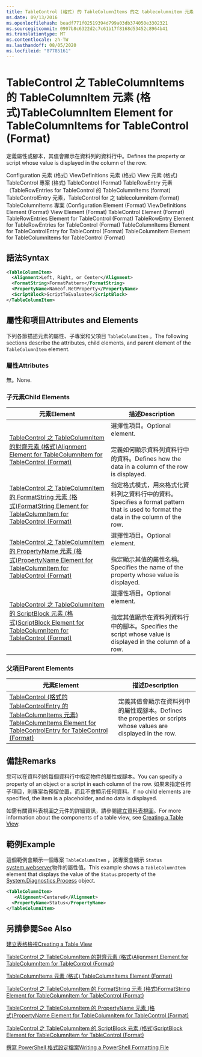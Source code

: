 ```yaml
---
title: TableControl (格式) 的 TableColumnItems 的之 tablecolumnitem 元素 |Microsoft Docs
ms.date: 09/13/2016
ms.openlocfilehash: beadf771f02519394d799a03db374050e3302321
ms.sourcegitcommit: 0907b8c6322d2c7c61b17f8168d53452c8964b41
ms.translationtype: MT
ms.contentlocale: zh-TW
ms.lasthandoff: 08/05/2020
ms.locfileid: "87785161"
---
```

# <a name="tablecolumnitem-element-for-tablecolumnitems-for-tablecontrol-format"></a><span data-ttu-id="83453-102">TableControl 之 TableColumnItems 的 TableColumnItem 元素 (格式)</span><span class="sxs-lookup"><span data-stu-id="83453-102">TableColumnItem Element for TableColumnItems for TableControl (Format)</span></span>

<span data-ttu-id="83453-103">定義屬性或腳本，其值會顯示在資料列的資料行中。</span><span class="sxs-lookup"><span data-stu-id="83453-103">Defines the property or script whose value is displayed in the column of the row.</span></span>

<span data-ttu-id="83453-104">Configuration 元素 (格式) ViewDefinitions 元素 (格式) View 元素 (格式) TableControl 專案 (格式) TableControl (Format) TableRowEntry 元素（TableRowEntries for TableControl 的 TableColumnItems (format) TableControlEntry 元素，TableControl for 之 tablecolumnitem (format) TableColumnItems 專案 (</span><span class="sxs-lookup"><span data-stu-id="83453-104">Configuration Element (Format) ViewDefinitions Element (Format) View Element (Format) TableControl Element (Format) TableRowEntries Element for TableControl (Format) TableRowEntry Element for TableRowEntries for TableControl (Format) TableColumnItems Element for TableControlEntry for TableControl (Format) TableColumnItem Element for TableColumnItems for TableControl (Format)</span></span>

## <a name="syntax"></a><span data-ttu-id="83453-105">語法</span><span class="sxs-lookup"><span data-stu-id="83453-105">Syntax</span></span>

```xml
<TableColumnItem>
  <Alignment>Left, Right, or Center</Alignment>
  <FormatString>FormatPattern</FormatString>
  <PropertyName>Nameof.NetProperty</PropertyName>
  <ScriptBlock>ScriptToEvaluate</ScriptBlock>
</TableColumnItem>
```

## <a name="attributes-and-elements"></a><span data-ttu-id="83453-106">屬性和項目</span><span class="sxs-lookup"><span data-stu-id="83453-106">Attributes and Elements</span></span>

<span data-ttu-id="83453-107">下列各節描述元素的屬性、子專案和父項目 `TableColumnItem` 。</span><span class="sxs-lookup"><span data-stu-id="83453-107">The following sections describe the attributes, child elements, and parent element of the `TableColumnItem` element.</span></span>

### <a name="attributes"></a><span data-ttu-id="83453-108">屬性</span><span class="sxs-lookup"><span data-stu-id="83453-108">Attributes</span></span>

<span data-ttu-id="83453-109">無。</span><span class="sxs-lookup"><span data-stu-id="83453-109">None.</span></span>

### <a name="child-elements"></a><span data-ttu-id="83453-110">子元素</span><span class="sxs-lookup"><span data-stu-id="83453-110">Child Elements</span></span>

|<span data-ttu-id="83453-111">元素</span><span class="sxs-lookup"><span data-stu-id="83453-111">Element</span></span>|<span data-ttu-id="83453-112">描述</span><span class="sxs-lookup"><span data-stu-id="83453-112">Description</span></span>|
|-------------|-----------------|
|[<span data-ttu-id="83453-113">TableControl 之 TableColumnItem 的對齊元素 (格式)</span><span class="sxs-lookup"><span data-stu-id="83453-113">Alignment Element for TableColumnItem for TableControl (Format)</span></span>](./alignment-element-for-tablecolumnitem-for-tablecontrol-format.md)|<span data-ttu-id="83453-114">選擇性項目。</span><span class="sxs-lookup"><span data-stu-id="83453-114">Optional element.</span></span><br /><br /> <span data-ttu-id="83453-115">定義如何顯示資料列資料行中的資料。</span><span class="sxs-lookup"><span data-stu-id="83453-115">Defines how the data in a column of the row is displayed.</span></span>|
|[<span data-ttu-id="83453-116">TableControl 之 TableColumnItem 的 FormatString 元素 (格式)</span><span class="sxs-lookup"><span data-stu-id="83453-116">FormatString Element for TableColumnItem for TableControl (Format)</span></span>](./formatstring-element-for-tablecolumnitem-for-tablecontrol-format.md)|<span data-ttu-id="83453-117">指定格式模式，用來格式化資料列之資料行中的資料。</span><span class="sxs-lookup"><span data-stu-id="83453-117">Specifies a format pattern that is used to format the data in the column of the row.</span></span>|
|[<span data-ttu-id="83453-118">TableControl 之 TableColumnItem 的 PropertyName 元素 (格式)</span><span class="sxs-lookup"><span data-stu-id="83453-118">PropertyName Element for TableColumnItem for TableControl (Format)</span></span>](./propertyname-element-for-tablecolumnitem-for-tablecontrol-format.md)|<span data-ttu-id="83453-119">選擇性項目。</span><span class="sxs-lookup"><span data-stu-id="83453-119">Optional element.</span></span><br /><br /> <span data-ttu-id="83453-120">指定顯示其值的屬性名稱。</span><span class="sxs-lookup"><span data-stu-id="83453-120">Specifies the name of the property whose value is displayed.</span></span>|
|[<span data-ttu-id="83453-121">TableControl 之 TableColumnItem 的 ScriptBlock 元素 (格式)</span><span class="sxs-lookup"><span data-stu-id="83453-121">ScriptBlock Element for TableColumnItem for TableControl (Format)</span></span>](./scriptblock-element-for-tablecolumnitem-for-tablecontrol-format.md)|<span data-ttu-id="83453-122">選擇性項目。</span><span class="sxs-lookup"><span data-stu-id="83453-122">Optional element.</span></span><br /><br /> <span data-ttu-id="83453-123">指定其值顯示在資料列資料行中的腳本。</span><span class="sxs-lookup"><span data-stu-id="83453-123">Specifies the script whose value is displayed in the column of a row.</span></span>|

### <a name="parent-elements"></a><span data-ttu-id="83453-124">父項目</span><span class="sxs-lookup"><span data-stu-id="83453-124">Parent Elements</span></span>

|<span data-ttu-id="83453-125">元素</span><span class="sxs-lookup"><span data-stu-id="83453-125">Element</span></span>|<span data-ttu-id="83453-126">描述</span><span class="sxs-lookup"><span data-stu-id="83453-126">Description</span></span>|
|-------------|-----------------|
|[<span data-ttu-id="83453-127">TableControl (格式的 TableControlEntry 的 TableColumnItems 元素) </span><span class="sxs-lookup"><span data-stu-id="83453-127">TableColumnItems Element for TableControlEntry for TableControl (Format)</span></span>](./tablecolumnitems-element-for-tablerowentry-for-tablecontrol-format.md)|<span data-ttu-id="83453-128">定義其值會顯示在資料列中的屬性或腳本。</span><span class="sxs-lookup"><span data-stu-id="83453-128">Defines the properties or scripts whose values are displayed in the row.</span></span>|

## <a name="remarks"></a><span data-ttu-id="83453-129">備註</span><span class="sxs-lookup"><span data-stu-id="83453-129">Remarks</span></span>

<span data-ttu-id="83453-130">您可以在資料列的每個資料行中指定物件的屬性或腳本。</span><span class="sxs-lookup"><span data-stu-id="83453-130">You can specify a property of an object or a script in each column of the row.</span></span> <span data-ttu-id="83453-131">如果未指定任何子項目，則專案為預留位置，而且不會顯示任何資料。</span><span class="sxs-lookup"><span data-stu-id="83453-131">If no child elements are specified, the item is a placeholder, and no data is displayed.</span></span>

<span data-ttu-id="83453-132">如需有關資料表視圖之元件的詳細資訊，請參閱[建立資料表視圖](./creating-a-table-view.md)。</span><span class="sxs-lookup"><span data-stu-id="83453-132">For more information about the components of a table view, see [Creating a Table View](./creating-a-table-view.md).</span></span>

## <a name="example"></a><span data-ttu-id="83453-133">範例</span><span class="sxs-lookup"><span data-stu-id="83453-133">Example</span></span>

<span data-ttu-id="83453-134">這個範例會顯示一個專案 `TableColumnItem` ，該專案會顯示 `Status` [system.webserver](/dotnet/api/System.Diagnostics.Process)物件的屬性值。</span><span class="sxs-lookup"><span data-stu-id="83453-134">This example shows a `TableColumnItem` element that displays the value of the `Status` property of the [System.Diagnostics.Process](/dotnet/api/System.Diagnostics.Process) object.</span></span>

```xml
<TableColumnItem>
   <Alignment>Centered</Alignment>
  <PropertyName>Status</PropertyName>
</TableColumnItem>

```

## <a name="see-also"></a><span data-ttu-id="83453-135">另請參閱</span><span class="sxs-lookup"><span data-stu-id="83453-135">See Also</span></span>

[<span data-ttu-id="83453-136">建立表格檢視</span><span class="sxs-lookup"><span data-stu-id="83453-136">Creating a Table View</span></span>](./creating-a-table-view.md)

[<span data-ttu-id="83453-137">TableControl 之 TableColumnItem 的對齊元素 (格式)</span><span class="sxs-lookup"><span data-stu-id="83453-137">Alignment Element for TableColumnItem for TableControl (Format)</span></span>](./alignment-element-for-tablecolumnitem-for-tablecontrol-format.md)

[<span data-ttu-id="83453-138">TableColumnItems 元素 (格式) </span><span class="sxs-lookup"><span data-stu-id="83453-138">TableColumnItems Element (Format)</span></span>](./tablecolumnitems-element-for-tablerowentry-for-tablecontrol-format.md)

[<span data-ttu-id="83453-139">TableControl 之 TableColumnItem 的 FormatString 元素 (格式)</span><span class="sxs-lookup"><span data-stu-id="83453-139">FormatString Element for TableColumnItem for TableControl (Format)</span></span>](./formatstring-element-for-tablecolumnitem-for-tablecontrol-format.md)

[<span data-ttu-id="83453-140">TableControl 之 TableColumnItem 的 PropertyName 元素 (格式)</span><span class="sxs-lookup"><span data-stu-id="83453-140">PropertyName Element for TableColumnItem for TableControl (Format)</span></span>](./propertyname-element-for-tablecolumnitem-for-tablecontrol-format.md)

[<span data-ttu-id="83453-141">TableControl 之 TableColumnItem 的 ScriptBlock 元素 (格式)</span><span class="sxs-lookup"><span data-stu-id="83453-141">ScriptBlock Element for TableColumnItem for TableControl (Format)</span></span>](./scriptblock-element-for-tablecolumnitem-for-tablecontrol-format.md)

[<span data-ttu-id="83453-142">撰寫 PowerShell 格式設定檔案</span><span class="sxs-lookup"><span data-stu-id="83453-142">Writing a PowerShell Formatting File</span></span>](./writing-a-powershell-formatting-file.md)
